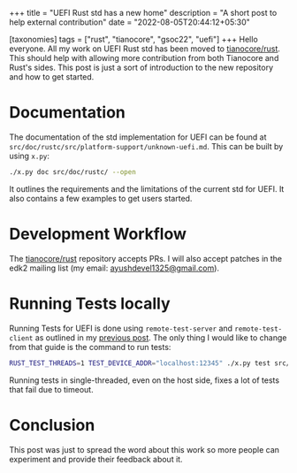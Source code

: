 +++
title = "UEFI Rust std has a new home"
description = "A short post to help external contribution"
date = "2022-08-05T20:44:12+05:30"

[taxonomies]
tags = ["rust", "tianocore", "gsoc22", "uefi"]
+++
Hello everyone. All my work on UEFI Rust std has been moved to [tianocore/rust](https://github.com/tianocore/rust). This should help with allowing more contribution from both Tianocore and Rust's sides. This post is just a sort of introduction to the new repository and how to get started.

<!-- more -->

# Documentation
The documentation of the std implementation for UEFI can be found at `src/doc/rustc/src/platform-support/unknown-uefi.md`. This can be built by using `x.py`:
```sh
./x.py doc src/doc/rustc/ --open
```
It outlines the requirements and the limitations of the current std for UEFI. It also contains a few examples to get users started.

# Development Workflow
The [tianocore/rust](https://github.com/tianocore/rust) repository accepts PRs. I will also accept patches in the edk2 mailing list (my email: [ayushdevel1325@gmail.com](ayushdevel1325@gmail.com)).

# Running Tests locally
Running Tests for UEFI is done using `remote-test-server` and `remote-test-client` as outlined in my [previous post](@/post12.md). The only thing I would like to change from that guide is the command to run tests:
```sh
RUST_TEST_THREADS=1 TEST_DEVICE_ADDR="localhost:12345" ./x.py test src/test/ui/{FILE or Directory} --target x86_64-unknown-uefi --stage 1
```
Running tests in single-threaded, even on the host side, fixes a lot of tests that fail due to timeout.

# Conclusion
This post was just to spread the word about this work so more people can experiment and provide their feedback about it.
